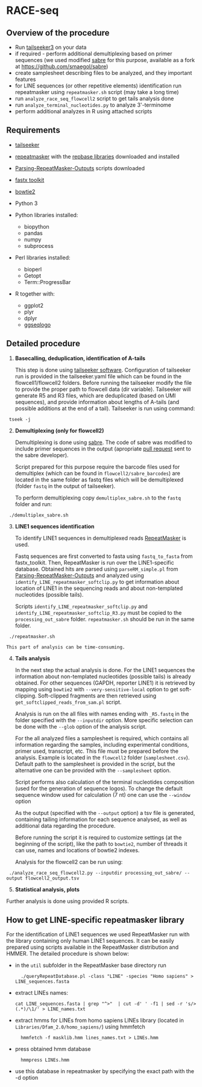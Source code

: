 # RACE-seq

## Overview of the procedure

- Run [tailseeker3](https://github.com/hyeshik/tailseeker) on your data
- if required - perform additional demultiplexing based on primer sequences (we used modified [sabre](https://github.com/najoshi/sabre) for this purpose, available as a fork at <https://github.com/smaegol/sabre>)
- create samplesheet describing files to be analyzed, and they important features
- for LINE sequences (or other repetitive elements) identification run repeatmasker using `repeatmasker.sh` script (may take a long time)
- run `analyze_race_seq_flowcell2` script to get tails analysis done
- run `analyze_terminal_nucleotides.py` to analyze 3'-terminome
- perform additional analyzes in R using attached scripts

## Requirements

- [tailseeker](https://github.com/hyeshik/tailseeker)
- [repeatmasker](http://www.repeatmasker.org/) with the [repbase libraries](http://www.girinst.org/server/RepBase/index.php) downloaded and installed
- [Parsing-RepeatMasker-Outputs](https://github.com/4ureliek/Parsing-RepeatMasker-Outputs) scripts downloaded
- [fastx toolkit](http://hannonlab.cshl.edu/fastx_toolkit/)
- [bowtie2](http://bowtie-bio.sourceforge.net/bowtie2/index.shtml)
- Python 3
- Python libraries installed:

  - biopython
  - pandas
  - numpy
  - subprocess

- Perl libraries installed:

  - bioperl
  - Getopt
  - Term::ProgressBar

- R together with:

  - ggplot2
  - plyr
  - dplyr
  - [ggseqlogo](https://github.com/omarwagih/ggseqlogo)

## Detailed procedure

1. **Basecalling, deduplication, identification of A-tails**

    This step is done using [tailseeker software](https://github.com/hyeshik/tailseeker). Configuration of tailseeker run is provided in the tailseeker.yaml file which can be found in the flowcell1/flowcell2 folders. Before running the tailseeker modify the file to provide the proper path to flowcell data (dir variable). Tailseeker will generate R5 and R3 files, which are deduplicated (based on UMI sequences), and provide information about lengths of A-tails (and possible additions at the end of a tail). Tailseeker is run using command:

  ```
   tseek -j
  ```

2. **Demultiplexing (only for flowcell2)**

    Demultiplexing is done using [sabre](https://github.com/najoshi/sabre). The code of sabre was modified to include primer sequences in the output (apropriate [pull request](https://github.com/najoshi/sabre/pull/8) sent to the sabre developer).

    Script prepared for this purpose require the barcode files used for demultiplex (which can be found in `flowcell2/sabre_barcodes`) are located in the same folder as fastq files which will be demultiplexed (folder `fastq` in the output of tailseeker).

    To perform demultiplexing copy `demultiplex_sabre.sh` to the `fastq` folder and run:

  ```
   ./demultiplex_sabre.sh
  ```

3. **LINE1 sequences identification**

    To identify LINE1 sequences in demultiplexed reads [RepeatMasker](http://www.repeatmasker.org/) is used.

    Fastq sequences are first converted to fasta using `fastq_to_fasta` from fastx_toolkit. Then, RepeatMasker is run over the LINE1-specific database. Obtained hits are parsed using `parseRM_simple.pl` from [Parsing-RepeatMasker-Outputs](https://github.com/4ureliek/Parsing-RepeatMasker-Outputs) and analyzed using `identify_LINE_repeatmasker_softclip.py` to get information about location of LINE1 in the sequencing reads and about non-templated nucleotides (possible tails).

    Scripts `identify_LINE_repeatmasker_softclip.py` and `identify_LINE_repeatmasker_softclip_R3.py` must be copied to the `processing_out_sabre` folder. `repeatmasker.sh` should be run in the same folder.

  ```
   ./repeatmasker.sh
  ```

    This part of analysis can be time-consuming.

4. **Tails analysis**

    In the next step the actual analysis is done. For the LINE1 sequences the information about non-templated nucleotides (possible tails) is already obtained. For other sequences (GAPDH, reporter LINE1) it is retrieved by mapping using `bowtie2` with `--very-sensitive-local` option to get soft-clipping. Soft-clipped fragments are then retrieved using `get_softclipped_reads_from_sam.pl` script.

    Analysis is run on the all files with names ending with `_R5.fastq` in the folder specified with the `--inputdir` option. More specific selection can be done with the `--glob` option of the analysis script.

    For the all analyzed files a samplesheet is required, which contains all information regarding the samples, including experimental conditions, primer used, transcript, etc. This file must be prepared before the analysis. Example is located in the `flowcell2` folder (`samplesheet.csv`). Default path to the samplesheet is provided in the script, but the alternative one can be provided with the `--samplesheet` option.

    Script performs also calculation of the terminal nucleotides composition (used for the generation of sequence logos). To change the default sequence window used for calculation (7 nt) one can use the `--window` option

    As the output (specified with the `--output` option) a tsv file is generated, containing tailing information for each sequence analysed, as well as additional data regarding the procedure.

    Before running the script it is required to customize settings (at the beginning of the script), like the path to `bowtie2`, number of threads it can use, names and locations of bowtie2 indexes.

    Analysis for the flowcell2 can be run using:

  ```
   ./analyze_race_seq_flowcell2.py --inputdir processing_out_sabre/ --output flowcell2_output.tsv
  ```

5. **Statistical analysis, plots**

  Further analysis is done using provided R scripts.

## How to get LINE-specific repeatmasker library

For the identification of LINE1 sequences we used RepeatMasker run with the library containing only human LINE1 sequences. It can be easily prepared using scripts available in the RepeatMasker distribution and HMMER. The detailed procedure is shown below:

- in the `util` subfolder in the RepeatMasker base directory run

  ```
    ./queryRepeatDatabase.pl -class "LINE" -species "Homo sapiens" > LINE_sequences.fasta
  ```

- extract LINEs names:

  ```
  cat LINE_sequences.fasta | grep "^>"  | cut -d' ' -f1 | sed -r 's/>(.*)/\1/' > LINE_names.txt
  ```

- extract hmms for LINEs from homo sapiens LINEs library (located in `Libraries/Dfam_2.0/homo_sapiens/`) using hmmfetch

  ```
    hmmfetch -f masklib.hmm lines_names.txt > LINEs.hmm
  ```

- press obtained hmm database

  ```
    hmmpress LINEs.hmm
  ```

- use this database in repeatmasker by specifying the exact path with the -d option
